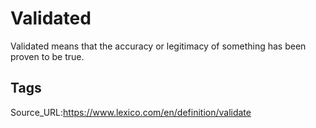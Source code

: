 # Validated
Validated means that the accuracy or legitimacy of something has been proven to be true.
## Tags
Source_URL:https://www.lexico.com/en/definition/validate
